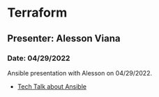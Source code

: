 # Terraform

## Presenter: Alesson Viana
### Date: 04/29/2022

Ansible presentation with Alesson on 04/29/2022.
- [Tech Talk about Ansible](https://drive.google.com/file/d/1S4MlhimviIcCDbmTmurAgMm73X-imABR/view?usp=sharing)

